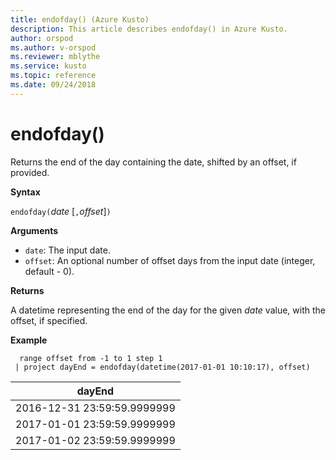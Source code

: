 ```yaml
---
title: endofday() (Azure Kusto)
description: This article describes endofday() in Azure Kusto.
author: orspod
ms.author: v-orspod
ms.reviewer: mblythe
ms.service: kusto
ms.topic: reference
ms.date: 09/24/2018
---
```

# endofday()

Returns the end of the day containing the date, shifted by an offset, if provided.

**Syntax**

`endofday(`*date* [`,`*offset*]`)`

**Arguments**

* `date`: The input date.
* `offset`: An optional number of offset days from the input date (integer, default - 0).

**Returns**

A datetime representing the end of the day for the given *date* value, with the offset, if specified.

**Example**

```kusto
  range offset from -1 to 1 step 1
 | project dayEnd = endofday(datetime(2017-01-01 10:10:17), offset) 
```

|dayEnd|
|---|
|2016-12-31 23:59:59.9999999|
|2017-01-01 23:59:59.9999999|
|2017-01-02 23:59:59.9999999|
